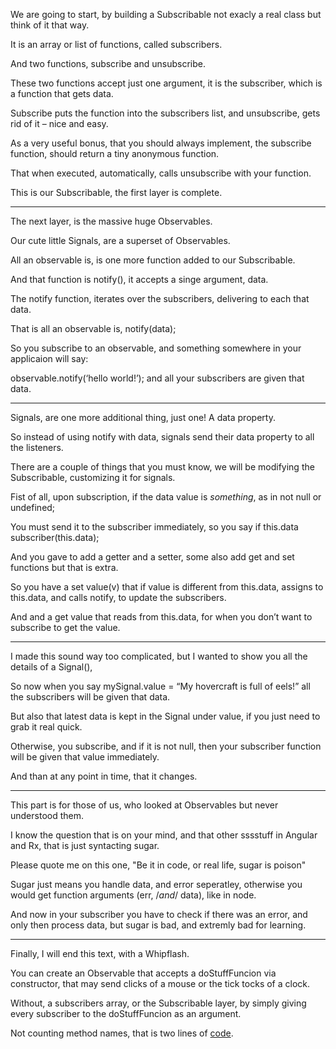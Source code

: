 We are going to start,
by building a Subscribable not exacly a real class but think of it that way.

It is an array or list of functions,
called subscribers.

And two functions,
subscribe and unsubscribe.

These two functions accept just one argument,
it is the subscriber, which is a function that gets data.

Subscribe puts the function into the subscribers list,
and unsubscribe, gets rid of it – nice and easy.

As a very useful bonus, that you should always implement,
the subscribe function, should return a tiny anonymous function.

That when executed, automatically,
calls unsubscribe with your function.

This is our Subscribable,
the first layer is complete.

---

The next layer,
is the massive huge Observables.

Our cute little Signals,
are a superset of Observables.

All an observable is,
is one more function added to our Subscribable.

And that function is notify(),
it accepts a singe argument, data.

The notify function,
iterates over the subscribers, delivering to each that data.

That is all an observable is,
notify(data);

So you subscribe to an observable,
and something somewhere in your applicaion will say:

observable.notify(‘hello world!’);
and all your subscribers are given that data.

---

Signals, are one more additional thing,
just one! A data property.

So instead of using notify with data,
signals send their data property to all the listeners.

There are a couple of things that you must know,
we will be modifying the Subscribable, customizing it for signals.

Fist of all, upon subscription,
if the data value is *something*, as in not null or undefined;

You must send it to the subscriber immediately,
so you say if this.data subscriber(this.data);

And you gave to add a getter and a setter,
some also add get and set functions but that is extra.

So you have a set value(v) that if value is different from this.data,
assigns to this.data, and calls notify, to update the subscribers.

And and a get value that reads from this.data,
for when you don’t want to subscribe to get the value.

---

I made this sound way too complicated,
but I wanted to show you all the details of a Signal(),

So now when you say mySignal.value = “My hovercraft is full of eels!”
all the subscribers will be given that data.

But also that latest data is kept in the Signal under value,
if you just need to grab it real quick.

Otherwise, you subscribe, and if it is not null,
then your subscriber function will be given that value immediately.

And than at any point in time,
that it changes.

---

This part is for those of us,
who looked at Observables but never understood them.

I know the question that is on your mind,
and that other sssstuff in Angular and Rx, that is just syntacting sugar.

Please quote me on this one,
"Be it in code, or real life, sugar is poison"

Sugar just means you handle data, and error seperatley,
otherwise you would get function arguments (err, /*and*/ data), like in node.

And now in your subscriber you have to check if there was an error,
and only then process data, but sugar is bad, and extremly bad for learning.

---

Finally, I will end this text,
with a Whipflash.

You can create an Observable that accepts a doStuffFuncion via constructor,
that may send clicks of a mouse or the tick tocks of a clock.

Without, a subscribers array, or the Subscribable layer,
by simply giving every subscriber to the doStuffFuncion as an argument.

Not counting method names,
that is two lines of [code].

[code]: ./files/code.txt
